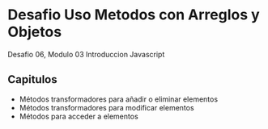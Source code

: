 # **Desafio Uso Metodos con Arreglos y Objetos**
Desafio 06, Modulo 03 Introduccion Javascript

## **Capitulos**
* Métodos transformadores para añadir o eliminar elementos
* Métodos transformadores para modificar elementos
* Métodos para acceder a elementos
